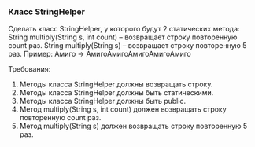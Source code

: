 
### Класс StringHelper

Сделать класс StringHelper, у которого будут 2 статических метода:
String multiply(String s, int count) – возвращает строку повторенную count раз.
String multiply(String s) – возвращает строку повторенную 5 раз.
Пример:
Амиго -> АмигоАмигоАмигоАмигоАмиго


Требования:
1.	Методы класса StringHelper должны возвращать строку.
2.	Методы класса StringHelper должны быть статическими.
3.	Методы класса StringHelper должны быть public.
4.	Метод multiply(String s, int count) должен возвращать строку повторенную count раз.
5.	Метод multiply(String s) должен возвращать строку повторенную 5 раз.


